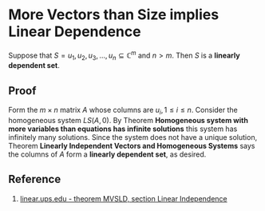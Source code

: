 # More Vectors than Size implies Linear Dependence

Suppose that $S = { u_1, u_2, u_3, \dots , u_n } \subseteq \mathbb{C}^m$ and $n \gt m$. Then $S$ is a **linearly dependent set**.

## Proof

Form the $m \times n$ matrix $A$ whose columns are $u_i, 1 \leq i \leq n$. Consider the homogeneous system $LS(A, 0)$. By Theorem **Homogeneous system with more variables than equations has infinite solutions** this system has infinitely many solutions. Since the system does not have a unique solution, Theorem **Linearly Independent Vectors and Homogeneous Systems** says the columns of $A$ form a **linearly dependent set**, as desired.

## Reference

1. [linear.ups.edu - theorem MVSLD, section Linear Independence](http://linear.ups.edu/html/section-LI.html)